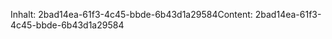 <span data-ttu-id="f5d2b-101">Inhalt: 2bad14ea-61f3-4c45-bbde-6b43d1a29584</span><span class="sxs-lookup"><span data-stu-id="f5d2b-101">Content: 2bad14ea-61f3-4c45-bbde-6b43d1a29584</span></span>